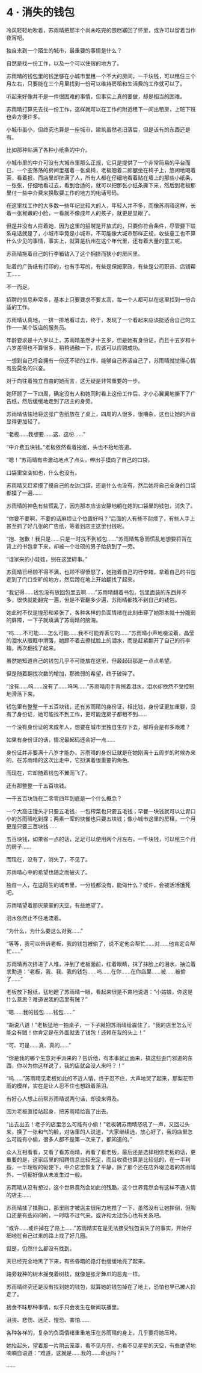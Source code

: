 # 4 · 消失的钱包

冷风轻轻地吹着，苏雨晴把那半个尚未吃完的嵌糕塞回了怀里，或许可以留着当作夜宵吧。

独自来到一个陌生的城市，最重要的事情是什么？

自然是找一份工作，以及一个可以住宿的地方了。

苏雨晴的钱包里的钱足够在小城市里租一个不大的房间，一千块钱，可以租住三个月左右，只要能在三个月里找到一份可以维持房租和生活费的工作就可以了。

听起来好像并不是一件很困难的事情，但事实上真的要做，却是相当的困难。

苏雨晴打算先去找一份工作，这样就可以在工作的附近租下一间出租房，上班下班也会方便许多。

小城市虽小，但终究也算是一座城市，建筑虽然老旧落后，但是该有的东西还是有。

比如那种贴满了各种小纸条的中介。

小城市里的中介可没有大城市里那么正规，它只是提供了一个非常简易的平台而已，一个空荡荡的房间里摆着一张桌椅，老板翘着二郎腿坐在椅子上，悠闲地喝着茶，看着报，而店里却挤满了人，所有人都在仔细地看着贴在墙上的那些小纸条，一张张，仔细地看过去，看到合适的，就可以把那张小纸条撕下来，然后到老板那里付一些中介费来换取要工作的地方的电话号码。

在这里找工作的大多数一些年纪比较大的人，年轻人并不多，而像苏雨晴这样，长着一张稚嫩的小脸，一看就不像成年人的孩子，就更是显眼了。

但是并没有人拦着她，因为这里的招聘是开放式的，只要你符合条件，尽管要下联系电话就是了，小城市毕竟是小城市，不可能像大城市那样正规，收些童工也不算什么少见的事情，事实上，就算是杭州在这个年代里，还有着大量的童工呢。

苏雨晴拖着自己的行李箱钻入了这个拥挤而狭小的房间里。

贴着的广告纸有打印的，也有手写的，有些是保姆家政，有些是公司职员、店铺帮工……

不一而足。

招聘的信息非常多，基本上只要要求不要太高，每一个人都可以在这里找到一份合适的工作。

苏雨晴认真地，一排一排地看过去，终于，发现了一个看起来应该挺适合自己的工作——某个饭店的服务员。

年龄要求是十六岁以上，苏雨晴虽然才十五岁，但是她有身份证，而且十五岁和十六岁差得也不算很多，稍稍通融一下，应该可以应聘成功。

一想到自己将会拥有一份还不错的工作，能够自己养活自己了，苏雨晴就觉得心情有些莫名的兴奋。

对于向往着独立自由的她而言，这无疑是非常重要的一步。

她环顾了一下四周，确定没有人和她同时看上这份工作后，才小心翼翼地撕下了广告纸，然后缓缓地走到了店主的身旁。

苏雨晴怯怯地将这张广告纸放在了桌上，四周的人很多，很嘈杂，这也让她的声音显得更加轻了。

“老板……我想要……这、这份……”

“中介费五块钱。”老板依然看着报纸，头也不抬地答道。

“嗯！”苏雨晴有些激动地点了点头，伸出手摸向了自己的口袋。

口袋里空空如也，什么也没有。

苏雨晴又赶紧摸了摸自己的左边口袋，还是什么也没有，然后她将自己全身的口袋都摸了一遍……

苏雨晴的神色有些慌乱了，因为那本应该安静地躺在她的口袋里的钱包，消失了。

“你要不要啊，不要的话麻烦让个位置好吗？”后面的人有些不耐烦了，有些人手上甚至抓了好几张的广告纸，等着到店主这里付钱呢。

“抱、抱歉！我只是……只是一时找不到钱包……”苏雨晴焦急而慌乱地想要将背在背上的书包拿下来，却被一个壮硕的男子给挤到了一旁。

“谁家来的小娃娃，别在这里碍事。”

苏雨晴已经顾不得不满，也顾不得愤怒了，她拖着自己的行李箱，拿着自己的书包走到了门口空旷的地方，然后蹲在地上开始翻找了起来。

“我记得……钱包没有放回包里去啊……”苏雨晴翻着书包，包里面装的东西并不多，很快就能翻完一遍，但是不管翻多少遍，苏雨晴都找不到自己的钱包。

她此时不仅是惶恐和紧张了，各种各样的负面情绪在此刻击穿了她那本就十分脆弱的屏障，一下子就填满了苏雨晴的脑海。

“呜……不可能……怎么可能……我不可能弄丢它的……”苏雨晴小声地啜泣着，晶莹的泪水从眼眶中滑落，她顾不着去擦拭脸上的泪水，而是赶紧翻开了自己的行李箱，再次翻找了起来。

虽然她知道自己的钱包几乎不可能放在这里，但最起码那是一点点希望。

但是随着翻找次数的增加，那微弱的希望，终于破碎了。

“没有……呜……没有了……呜呜……”苏雨晴用手背擦着泪水，泪水却依然不受控制地滑落下来。

钱包里有整整一千五百块钱，还有苏雨晴的身份证，相比钱，身份证更加重要，没有了身份证，她可能找不到工作，更可能连房子都租不到……

一个没有身份证的未成年人，想要在城市里独自生存下去，那将会是有多艰难？

如果有身份证的话，情况最起码还会好一点……

身份证并非要满十八岁才能办，苏雨晴的身份证就是在她刚满十五周岁的时候办来的，在苏雨晴的这次出走中，它扮演着很重要的角色。

而现在，它却随着钱包不翼而飞了。

还有那整整一千五百块钱。

一千五百块钱在二零零四年到底是一个什么概念？

一个大高庄馒头才只要五毛钱，一包榨菜也只要五毛钱；早餐一块钱就可以让胃口小的苏雨晴吃到撑；两素一荤的快餐也只要五块钱；像小城市这里的房租，一个月更是只要三百块钱……

五百块钱，如果省一点的话，足足可以使用两个月左右，一千块钱，可以租三个月的房子……

而现在，没有了，消失了，不见了。

苏雨晴心中的希望也随之而破灭了。

独自一人，在这陌生的城市里，一分钱都没有，能做什么？或许，会被活活饿死吧。

苏雨晴望着那灰蒙蒙的天空，有些绝望了。

泪水依然止不住地流着。

“为什么，为什么要这么对我……”

“等等，我可以告诉老板，我的钱包被偷了，说不定他会帮忙……对……他肯定会帮忙……”

苏雨晴再次挤进了人堆，冲到了老板面前，红着眼睛，抹了抹脸上的泪水，抽泣着求助道：“老板，我、我、我的钱包……呜……在你……在你店里……被……被偷了……”

老板放下报纸，猛地瞪了苏雨晴一眼，看起来很是不爽地说道：“小姑娘，你这是什么意思？难道说我的店里有贼？”

“嗯……我的钱包……钱包……”

“胡说八道！”老板猛地一拍桌子，一下子就把苏雨晴给震住了，“我的店里怎么可能会有贼！你肯定是在外面就丢了钱包！还赖在我的头上！”

“可、可是……真、真的……”

“你是我的哪个生意对手派来的？告诉他，有本事就正面来，搞这些歪门邪道的东西，你以为你这样说了，我的店就会没人来吗？！”

“呜……”苏雨晴见老板如此的不近人情，终于忍不住，大声地哭了起来，那梨花带雨的模样，实在是让人忍不住也想跟着落泪。

有好心人想上前帮苏雨晴说两句话，却没来得及。

因为老板直接站起身，把苏雨晴给轰了出去。

“出去出去！老子的店里怎么可能有小偷！”老板朝苏雨晴怒吼了一声，又回过头来，换了一张和气的脸，对店里的人说道，“大家继续选，放心好了，我的店里怎么可能有小偷，很多人都不是第一次来了，都知道的。”

众人互相看看，又看了看苏雨晴，再看了看老板，最后还是选择相信老板的话，更重要的是，这家店里的招聘信息比较充足，而且收费也算是比较低的，在一半利益，一半理智的驱使下，中介店里恢复了平静，除了那个还在店外啜泣着的苏雨晴外，一切都好像从未发生过一般。

苏雨晴从没有想过，这个世界竟然会如此的残酷，这个世界竟然会有这样不通人情的店主……

苏雨晴揉了揉胸口，那里刚才被店主很用力地推了一下，虽然没有让她摔倒，但胸口还是有些闷闷的，一时喘不过气来，或许和太过伤心也有关系吧。

“或许……或许掉在了路上……”苏雨晴实在是无法接受钱包消失了的事实，开始仔细地在自己过来的路上找了好几圈。

但是，仍然什么都没有找到。

天已经完全地黑了下来，有些昏暗的路灯也缓缓地亮了起来。

路旁栽种的树木摇曳着树枝，就像是张牙舞爪的恶鬼一样。

苏雨晴终究还是没有找到她的钱包，就算她的钱包掉在了地上，恐怕也早已被人捡走了。

拾金不昧那种事情，似乎只会发生在新闻联播里。

沮丧、悲伤、迷茫、惶恐、害怕……

各种各样的，复杂的负面情绪重重地压在苏雨晴的身上，几乎要将她压垮。

她抬起头，望着那一片阴云笼罩，看不见月亮，也看不见星星的天空，有些绝望地喃喃自语道：“难道，这就是……我的……命运吗？”

……
